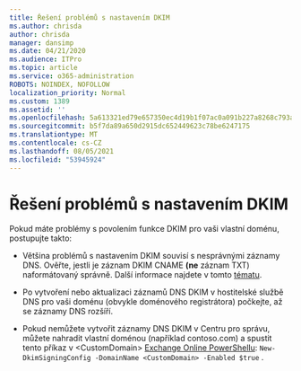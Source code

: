 ```yaml
---
title: Řešení problémů s nastavením DKIM
ms.author: chrisda
author: chrisda
manager: dansimp
ms.date: 04/21/2020
ms.audience: ITPro
ms.topic: article
ms.service: o365-administration
ROBOTS: NOINDEX, NOFOLLOW
localization_priority: Normal
ms.custom: 1389
ms.assetid: ''
ms.openlocfilehash: 5a613321ed79e657350ec4d19b1f07ac0a091b227a8268c793a10edd9990d41f
ms.sourcegitcommit: b5f7da89a650d2915dc652449623c78be6247175
ms.translationtype: MT
ms.contentlocale: cs-CZ
ms.lasthandoff: 08/05/2021
ms.locfileid: "53945924"
---
```

# <a name="fix-dkim-setup-issues"></a>Řešení problémů s nastavením DKIM

Pokud máte problémy s povolením funkce DKIM pro vaši vlastní doménu, postupujte takto:

- Většina problémů s nastavením DKIM souvisí s nesprávnými záznamy DNS. Ověřte, jestli je záznam DKIM CNAME **(ne** záznam TXT) naformátovaný správně. Další informace najdete v tomto [tématu](https://docs.microsoft.com/microsoft-365/security/office-365-security/use-dkim-to-validate-outbound-email#steps-you-need-to-do-to-manually-set-up-dkim).

- Po vytvoření nebo aktualizaci záznamů DNS DKIM v hostitelské službě DNS pro vaši doménu (obvykle doménového registrátora) počkejte, až se záznamy DNS rozšíří.

- Pokud nemůžete vytvořit záznamy DNS DKIM v Centru pro správu, můžete nahradit vlastní doménou (například contoso.com) a spustit tento příkaz v \<CustomDomain\> [Exchange Online PowerShellu](https://docs.microsoft.com/powershell/exchange/exchange-online/connect-to-exchange-online-powershell/connect-to-exchange-online-powershell): `New-DkimSigningConfig -DomainName <CustomDomain> -Enabled $true` .
